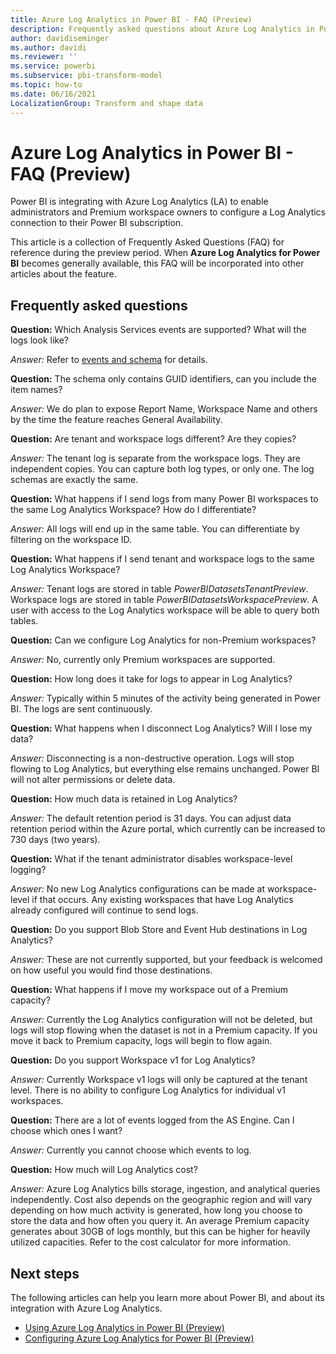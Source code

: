 ```yaml
---
title: Azure Log Analytics in Power BI - FAQ (Preview)
description: Frequently asked questions about Azure Log Analytics in Power BI
author: davidiseminger
ms.author: davidi
ms.reviewer: ''
ms.service: powerbi
ms.subservice: pbi-transform-model
ms.topic: how-to
ms.date: 06/16/2021
LocalizationGroup: Transform and shape data
---
```

# Azure Log Analytics in Power BI - FAQ (Preview)

Power BI is integrating with Azure Log Analytics (LA) to enable administrators and Premium workspace owners to configure a Log Analytics connection to their Power BI subscription. 

This article is a collection of Frequently Asked Questions (FAQ) for reference during the preview period. When **Azure Log Analytics for Power BI** becomes generally available, this FAQ will be incorporated into other articles about the feature.

## Frequently asked questions

**Question:**  Which Analysis Services events are supported? What will the logs look like?

*Answer:*  Refer to [events and schema](desktop-log-analytics-configure.md#events-and-schema) for details. 

**Question:**  The schema only contains GUID identifiers, can you include the item names?

*Answer:*  We do plan to expose Report Name, Workspace Name and others by the time the feature reaches General Availability.

**Question:**  Are tenant and workspace logs different? Are they copies?

*Answer:*  The tenant log is separate from the workspace logs. They are independent copies. You can capture both log types, or only one. The log schemas are exactly the same.

**Question:**  What happens if I send logs from many Power BI workspaces to the same Log Analytics Workspace? How do I differentiate? 

*Answer:*  All logs will end up in the same table. You can differentiate by filtering on the workspace ID.

**Question:**  What happens if I send tenant and workspace logs to the same Log Analytics Workspace? 

*Answer:*  Tenant logs are stored in table *PowerBIDatasetsTenantPreview*. Workspace logs are stored in table *PowerBIDatasetsWorkspacePreview*. A user with access to the Log Analytics workspace will be able to query both tables.

**Question:**  Can we configure Log Analytics for non-Premium workspaces? 

*Answer:*  No, currently only Premium workspaces are supported.

**Question:**  How long does it take for logs to appear in Log Analytics? 

*Answer:*  Typically within 5 minutes of the activity being generated in Power BI. The logs are sent continuously.

**Question:**  What happens when I disconnect Log Analytics? Will I lose my data?

*Answer:*  Disconnecting is a non-destructive operation. Logs will stop flowing to Log Analytics, but everything else remains unchanged. Power BI will not alter permissions or delete data.

**Question:**  How much data is retained in Log Analytics?

*Answer:*  The default retention period is 31 days. You can adjust data retention period within the Azure portal, which currently can be increased to 730 days (two years).

**Question:**  What if the tenant administrator disables workspace-level logging?

*Answer:*  No new Log Analytics configurations can be made at workspace-level if that occurs. Any existing workspaces that have Log Analytics already configured will continue to send logs.

**Question:**  Do you support Blob Store and Event Hub destinations in Log Analytics?

*Answer:*  These are not currently supported, but your feedback is welcomed on how useful you would find those destinations.

**Question:**  What happens if I move my workspace out of a Premium capacity?

*Answer:*  Currently the Log Analytics configuration will not be deleted, but logs will stop flowing when the dataset is not in a Premium capacity. If you move it back to Premium capacity, logs will begin to flow again.

**Question:**  Do you support Workspace v1 for Log Analytics?

*Answer:*  Currently Workspace v1 logs will only be captured at the tenant level. There is no ability to configure Log Analytics for individual v1 workspaces.

**Question:**  There are a lot of events logged from the AS Engine. Can I choose which ones I want?

*Answer:*  Currently you cannot choose which events to log.

**Question:**  How much will Log Analytics cost?

*Answer:*  Azure Log Analytics bills storage, ingestion, and analytical queries independently. Cost also depends on the geographic region and will vary depending on how much activity is generated, how long you choose to store the data and how often you query it. An average Premium capacity generates about 30GB of logs monthly, but this can be higher for heavily utilized capacities. Refer to the cost calculator for more information. 


## Next steps
The following articles can help you learn more about Power BI, and about its integration with Azure Log Analytics.

* [Using Azure Log Analytics in Power BI (Preview)](desktop-log-analytics-overview.md)
* [Configuring Azure Log Analytics for Power BI (Preview)](desktop-log-analytics-configure.md)